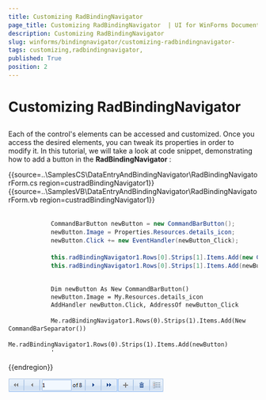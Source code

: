 ```yaml
---
title: Customizing RadBindingNavigator 
page_title: Customizing RadBindingNavigator  | UI for WinForms Documentation
description: Customizing RadBindingNavigator 
slug: winforms/bindingnavigator/customizing-radbindingnavigator-
tags: customizing,radbindingnavigator,
published: True
position: 2
---
```


# Customizing RadBindingNavigator 



## 

Each of the control's elements can be accessed and customized. Once you access the desired elements, you can tweak its properties in order to modify it. In this tutorial, we will take a look at code snippet, demonstrating how to add a button in the __RadBindingNavigator__ :
        
{{source=..\SamplesCS\DataEntryAndBindingNavigator\RadBindingNavigatorForm.cs region=custradBindingNavigator1}} 
{{source=..\SamplesVB\DataEntryAndBindingNavigator\RadBindingNavigatorForm.vb region=custradBindingNavigator1}} 

````C#

            CommandBarButton newButton = new CommandBarButton();
            newButton.Image = Properties.Resources.details_icon;
            newButton.Click += new EventHandler(newButton_Click);

            this.radBindingNavigator1.Rows[0].Strips[1].Items.Add(new CommandBarSeparator());
            this.radBindingNavigator1.Rows[0].Strips[1].Items.Add(newButton);
````
````VB.NET

            Dim newButton As New CommandBarButton()
            newButton.Image = My.Resources.details_icon
            AddHandler newButton.Click, AddressOf newButton_Click

            Me.radBindingNavigator1.Rows(0).Strips(1).Items.Add(New CommandBarSeparator())
            Me.radBindingNavigator1.Rows(0).Strips(1).Items.Add(newButton)
            '
````

{{endregion}} 


![bindingnavigator-overview-customizing-radbindingnavigator 001](images/bindingnavigator-overview-customizing-radbindingnavigator001.png)
